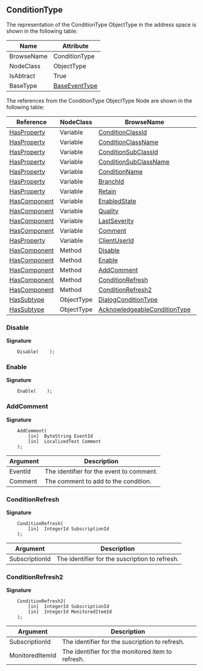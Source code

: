 <!-- objecttype -->
## ConditionType

The representation of the ConditionType ObjectType in the address space is shown in the following table:  

|Name|Attribute|
|---|---|
|BrowseName|ConditionType|
|NodeClass|ObjectType|
|IsAbtract|True|
|BaseType|[BaseEventType](../../../Part5/ObjectTypes/BaseEventType/readme.md)|

The references from the ConditionType ObjectType Node are shown in the following table:  

|Reference|NodeClass|BrowseName|DataType|TypeDefinition|ModellingRule|
|---|---|---|---|---|---|
|[HasProperty](../../../Part3/ReferenceTypes/HasProperty/readme.md)|Variable|[ConditionClassId](#ConditionClassId)|[NodeId](../../../Part3/DataTypes/NodeId/readme.md)|[PropertyType](../../Part5/VariableTypes/PropertyType/readme.md)|[Mandatory](../../Objects/Mandatory/readme.md)|
|[HasProperty](../../../Part3/ReferenceTypes/HasProperty/readme.md)|Variable|[ConditionClassName](#ConditionClassName)|[LocalizedText](../../../Part3/DataTypes/LocalizedText/readme.md)|[PropertyType](../../Part5/VariableTypes/PropertyType/readme.md)|[Mandatory](../../Objects/Mandatory/readme.md)|
|[HasProperty](../../../Part3/ReferenceTypes/HasProperty/readme.md)|Variable|[ConditionSubClassId](#ConditionSubClassId)|[NodeId](../../../Part3/DataTypes/NodeId/readme.md)[]|[PropertyType](../../Part5/VariableTypes/PropertyType/readme.md)|[Optional](../../Objects/Optional/readme.md)|
|[HasProperty](../../../Part3/ReferenceTypes/HasProperty/readme.md)|Variable|[ConditionSubClassName](#ConditionSubClassName)|[LocalizedText](../../../Part3/DataTypes/LocalizedText/readme.md)[]|[PropertyType](../../Part5/VariableTypes/PropertyType/readme.md)|[Optional](../../Objects/Optional/readme.md)|
|[HasProperty](../../../Part3/ReferenceTypes/HasProperty/readme.md)|Variable|[ConditionName](#ConditionName)|[String](../../../Part3/DataTypes/String/readme.md)|[PropertyType](../../Part5/VariableTypes/PropertyType/readme.md)|[Mandatory](../../Objects/Mandatory/readme.md)|
|[HasProperty](../../../Part3/ReferenceTypes/HasProperty/readme.md)|Variable|[BranchId](#BranchId)|[NodeId](../../../Part3/DataTypes/NodeId/readme.md)|[PropertyType](../../Part5/VariableTypes/PropertyType/readme.md)|[Mandatory](../../Objects/Mandatory/readme.md)|
|[HasProperty](../../../Part3/ReferenceTypes/HasProperty/readme.md)|Variable|[Retain](#Retain)|[Boolean](../../../Part3/DataTypes/Boolean/readme.md)|[PropertyType](../../Part5/VariableTypes/PropertyType/readme.md)|[Mandatory](../../Objects/Mandatory/readme.md)|
|[HasComponent](../../../Part3/ReferenceTypes/HasComponent/readme.md)|Variable|[EnabledState](#EnabledState)|[LocalizedText](../../../Part3/DataTypes/LocalizedText/readme.md)|[TwoStateVariableType](../../Part9/VariableTypes/TwoStateVariableType/readme.md)|[Mandatory](../../Objects/Mandatory/readme.md)|
|[HasComponent](../../../Part3/ReferenceTypes/HasComponent/readme.md)|Variable|[Quality](#Quality)|[StatusCode](../../../Part4/DataTypes/StatusCode/readme.md)|[ConditionVariableType](../../Part9/VariableTypes/ConditionVariableType/readme.md)|[Mandatory](../../Objects/Mandatory/readme.md)|
|[HasComponent](../../../Part3/ReferenceTypes/HasComponent/readme.md)|Variable|[LastSeverity](#LastSeverity)|[UInt16](../../../Part3/DataTypes/UInt16/readme.md)|[ConditionVariableType](../../Part9/VariableTypes/ConditionVariableType/readme.md)|[Mandatory](../../Objects/Mandatory/readme.md)|
|[HasComponent](../../../Part3/ReferenceTypes/HasComponent/readme.md)|Variable|[Comment](#Comment)|[LocalizedText](../../../Part3/DataTypes/LocalizedText/readme.md)|[ConditionVariableType](../../Part9/VariableTypes/ConditionVariableType/readme.md)|[Mandatory](../../Objects/Mandatory/readme.md)|
|[HasProperty](../../../Part3/ReferenceTypes/HasProperty/readme.md)|Variable|[ClientUserId](#ClientUserId)|[String](../../../Part3/DataTypes/String/readme.md)|[PropertyType](../../Part5/VariableTypes/PropertyType/readme.md)|[Mandatory](../../Objects/Mandatory/readme.md)|
|[HasComponent](../../../Part3/ReferenceTypes/HasComponent/readme.md)|Method|[Disable](#Disable)|||[Mandatory](../../Objects/Mandatory/readme.md)|
|[HasComponent](../../../Part3/ReferenceTypes/HasComponent/readme.md)|Method|[Enable](#Enable)|||[Mandatory](../../Objects/Mandatory/readme.md)|
|[HasComponent](../../../Part3/ReferenceTypes/HasComponent/readme.md)|Method|[AddComment](#AddComment)|||[Mandatory](../../Objects/Mandatory/readme.md)|
|[HasComponent](../../../Part3/ReferenceTypes/HasComponent/readme.md)|Method|[ConditionRefresh](#ConditionRefresh)||||
|[HasComponent](../../../Part3/ReferenceTypes/HasComponent/readme.md)|Method|[ConditionRefresh2](#ConditionRefresh2)||||
|[HasSubtype](../../../Part3/ReferenceTypes/HasSubtype/readme.md)|ObjectType|[DialogConditionType](#DialogConditionType)||||
|[HasSubtype](../../../Part3/ReferenceTypes/HasSubtype/readme.md)|ObjectType|[AcknowledgeableConditionType](#AcknowledgeableConditionType)||||

### <a name="Disable"></a>Disable

**Signature**
```
    Disable(    );
```
### <a name="Enable"></a>Enable

**Signature**
```
    Enable(    );
```
### <a name="AddComment"></a>AddComment

**Signature**
```
    AddComment(
        [in]  ByteString EventId
        [in]  LocalizedText Comment
    );
```

|Argument|Description|
|---|---|
|EventId|The identifier for the event to comment.|
|Comment|The comment to add to the condition.|

### <a name="ConditionRefresh"></a>ConditionRefresh

**Signature**
```
    ConditionRefresh(
        [in]  IntegerId SubscriptionId
    );
```

|Argument|Description|
|---|---|
|SubscriptionId|The identifier for the suscription to refresh.|

### <a name="ConditionRefresh2"></a>ConditionRefresh2

**Signature**
```
    ConditionRefresh2(
        [in]  IntegerId SubscriptionId
        [in]  IntegerId MonitoredItemId
    );
```

|Argument|Description|
|---|---|
|SubscriptionId|The identifier for the suscription to refresh.|
|MonitoredItemId|The identifier for the monitored item to refresh.|


